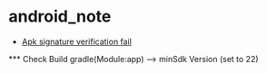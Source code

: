 ﻿# android_note

* [Apk signature verification fail](https://blog.csdn.net/hhyyqq/article/details/103180812, "Link")

*** Check Build gradle(Module:app) --> minSdk Version (set to 22)
